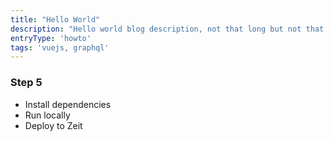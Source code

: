 ```yaml
---
title: "Hello World"
description: "Hello world blog description, not that long but not that short, just to preview somthing"
entryType: 'howto'
tags: 'vuejs, graphql'
---
```


### Step 5

- Install dependencies
- Run locally
- Deploy to Zeit
